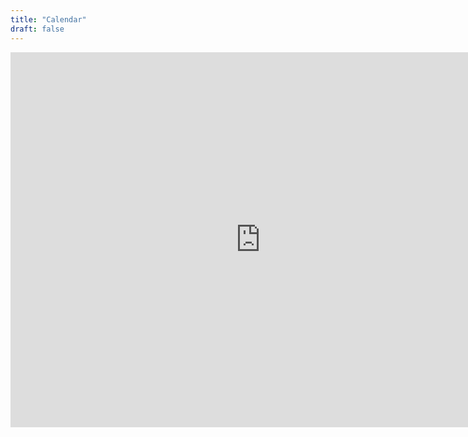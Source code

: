 ```yaml
---
title: "Calendar"
draft: false
---
```


<iframe src="https://calendar.google.com/calendar/embed?src=0d4h0bpmo36oorpov670avevaace1jom%40import.calendar.google.com&ctz=America%2FNew_York" style="border: 0" width="800" height="600" frameborder="0" scrolling="no"></iframe>

